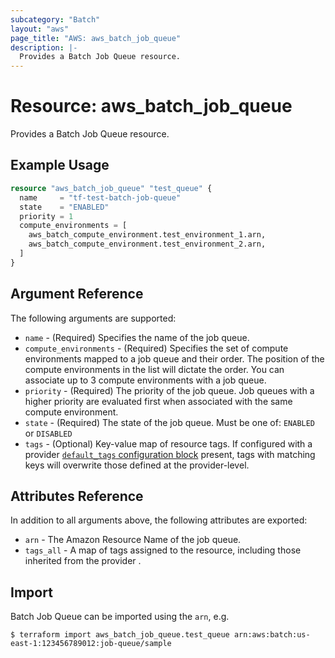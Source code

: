 ```yaml
---
subcategory: "Batch"
layout: "aws"
page_title: "AWS: aws_batch_job_queue"
description: |-
  Provides a Batch Job Queue resource.
---
```


# Resource: aws_batch_job_queue

Provides a Batch Job Queue resource.

## Example Usage

```terraform
resource "aws_batch_job_queue" "test_queue" {
  name     = "tf-test-batch-job-queue"
  state    = "ENABLED"
  priority = 1
  compute_environments = [
    aws_batch_compute_environment.test_environment_1.arn,
    aws_batch_compute_environment.test_environment_2.arn,
  ]
}
```

## Argument Reference

The following arguments are supported:

* `name` - (Required) Specifies the name of the job queue.
* `compute_environments` - (Required) Specifies the set of compute environments
    mapped to a job queue and their order.  The position of the compute environments
    in the list will dictate the order. You can associate up to 3 compute environments
    with a job queue.
* `priority` - (Required) The priority of the job queue. Job queues with a higher priority
    are evaluated first when associated with the same compute environment.
* `state` - (Required) The state of the job queue. Must be one of: `ENABLED` or `DISABLED`
* `tags` - (Optional) Key-value map of resource tags. If configured with a provider [`default_tags` configuration block](/docs/providers/aws/index.html#default_tags-configuration-block) present, tags with matching keys will overwrite those defined at the provider-level.

## Attributes Reference

In addition to all arguments above, the following attributes are exported:

* `arn` - The Amazon Resource Name of the job queue.
* `tags_all` - A map of tags assigned to the resource, including those inherited from the provider .

## Import

Batch Job Queue can be imported using the `arn`, e.g.

```
$ terraform import aws_batch_job_queue.test_queue arn:aws:batch:us-east-1:123456789012:job-queue/sample
```
